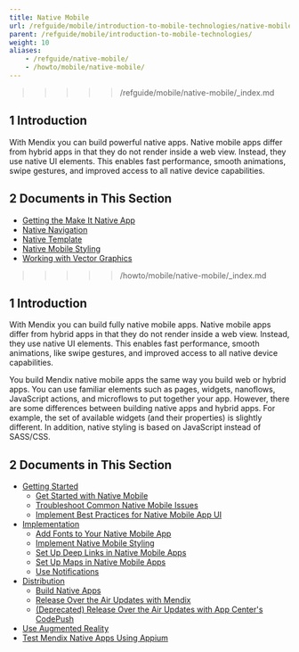 ```yaml
---
title: Native Mobile
url: /refguide/mobile/introduction-to-mobile-technologies/native-mobile/
parent: /refguide/mobile/introduction-to-mobile-technologies/
weight: 10
aliases:
    - /refguide/native-mobile/
    - /howto/mobile/native-mobile/
---
```


>>>>> /refguide/mobile/native-mobile/_index.md

## 1 Introduction

With Mendix you can build powerful native apps. Native mobile apps differ from hybrid apps in that they do not render inside a web view. Instead, they use native UI elements. This enables fast performance, smooth animations, swipe gestures, and improved access to all native device capabilities.

## 2 Documents in This Section

* [Getting the Make It Native App](/refguide/getting-the-make-it-native-app/)
* [Native Navigation](/refguide/native-navigation/)
* [Native Template](/refguide/native-template/)
* [Native Mobile Styling](/refguide/native-styling-refguide/)
* [Working with Vector Graphics](/refguide/native-svg/)

>>>>> /howto/mobile/native-mobile/_index.md

## 1 Introduction

With Mendix you can build fully native mobile apps. Native mobile apps differ from hybrid apps in that they do not render inside a web view. Instead, they use native UI elements. This enables fast performance, smooth animations, like swipe gestures, and improved access to all native device capabilities.

You build Mendix native mobile apps the same way you build web or hybrid apps. You can use familiar elements such as pages, widgets, nanoflows, JavaScript actions, and microflows to put together your app. However, there are some differences between building native apps and hybrid apps. For example, the set of available widgets (and their properties) is slightly different. In addition, native styling is based on JavaScript instead of SASS/CSS. 

## 2 Documents in This Section

* [Getting Started](/howto/mobile/get-started/)
	* [Get Started with Native Mobile](/howto/mobile/getting-started-with-native-mobile/)
	* [Troubleshoot Common Native Mobile Issues](/howto/mobile/common-issues/)
	* [Implement Best Practices for Native Mobile App UI](/howto/mobile/ui-best-practices/)
* [Implementation](/howto/mobile/implementation/)
	* [Add Fonts to Your Native Mobile App](/howto/mobile/native-custom-fonts/)
	* [Implement Native Mobile Styling](/howto/mobile/native-styling/)
	* [Set Up Deep Links in Native Mobile Apps](/howto/mobile/native-deep-link/)
	* [Set Up Maps in Native Mobile Apps](/howto/mobile/how-to-maps/)
	* [Use Notifications](/howto/mobile/notifications/)
* [Distribution](/howto/mobile/distribution/)
	* [Build Native Apps](/howto/mobile/build-native-apps/)
	* [Release Over the Air Updates with Mendix](/howto/mobile/how-to-ota/)
	* [(Deprecated) Release Over the Air Updates with App Center's CodePush](/howto/mobile/how-to-ota-appcenter/)
* [Use Augmented Reality](/howto/mobile/ar-parent/)
* [Test Mendix Native Apps Using Appium](/howto/mobile/testing-mendix-native-apps-using-appium/)

